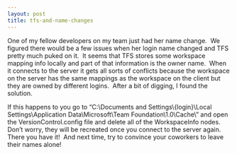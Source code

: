 ```yaml
---
layout: post
title: tfs-and-name-changes
---
```

One of my fellow developers on my team just had her name change.  We
figured there would be a few issues when her login name changed and TFS
pretty much puked on it.  It seems that TFS stores some workspace
mapping info locally and part of that information is the owner name. 
When it connects to the server it gets all sorts of conflicts because
the workspace on the server has the same mappings as the workspace on
the client but they are owned by different logins.  After a bit of
digging, I found the solution.

If this happens to you go to “C:\\Documents and Settings\\{login}\\Local
Settings\\Application Data\\Microsoft\\Team Foundation\\1.0\\Cache\\”
and open the VersionControl.config file and delete all of the
WorkspaceInfo nodes.  Don’t worry, they will be recreated once you
connect to the server again.  There you have it!  And next time, try to
convince your coworkers to leave their names alone!
